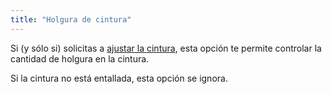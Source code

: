 ```yaml
---
title: "Holgura de cintura"
---
```


Si (y sólo si) solicitas a [ajustar la cintura](/docs/designs/teagan/options/curvetowaist), esta opción te permite controlar la cantidad de holgura en la cintura.

Si la cintura no está entallada, esta opción se ignora.
